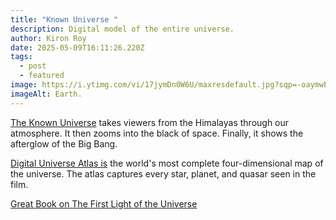 ```yaml
---
title: "Known Universe "
description: Digital model of the entire universe.
author: Kiron Roy
date: 2025-05-09T16:11:26.220Z
tags:
  - post
  - featured
image: https://i.ytimg.com/vi/17jymDn0W6U/maxresdefault.jpg?sqp=-oaymwEmCIAK%E2%80%A68AEB-AHWBIAC4AOKAgwIABABGEggSyhlMA8=&rs=AOn4CLC5bJ-DU11EX8bzX2A4fal37J293w
imageAlt: Earth.
---
```

<!--StartFragment-->

[The Known Universe](https://www.youtube.com/watch?v=17jymDn0W6U&ab_channel=AmericanMuseumofNaturalHistory) takes viewers from the Himalayas through our atmosphere. It then zooms into the black of space. Finally, it shows the afterglow of the Big Bang.

[Digital Universe Atlas is](https://www.amnh.org/research/hayden-planetarium/science-visualization/digital-universe-atlas) the world's most complete four-dimensional map of the universe. The atlas captures every star, planet, and quasar seen in the film.

[G﻿reat Book on The First Light of the Universe ](https://www.thriftbooks.com/w/the-very-first-light-the-true-inside-story-of-the-scientific-journey-back-to-the-dawn-of-the-universe_john-boslough_john-c-mather/662272/item/17025655/?utm_source=google&utm_medium=cpc&utm_campaign=high_vol_midlist_standard_shopping_customer_acquisition_20381777654&utm_adgroup=&utm_term=&utm_content=666157863328&gad_source=1&gad_campaignid=20381777654&gbraid=0AAAAADwY45im3mD_u8-RNrMoGzL6V-PUZ&gclid=CjwKCAjwuIbBBhBvEiwAsNypvXx7gPxFuHToO56VPzvw49eqKj_WdREPX6m4GFIqzQ3MssvKma8BYRoCkTUQAvD_BwE#idiq=17025655&edition=3649224)

<!--EndFragment-->